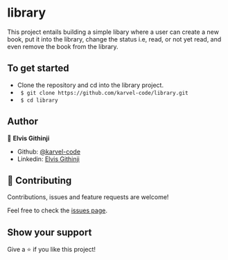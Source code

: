 # library

This project entails building a simple libary where a user can create a new book, put it into the library, change the status i.e, read, or not yet read, and even remove the book from the library.

## To get started

- Clone the repository and cd into the library project.
- ` $ git clone https://github.com/karvel-code/library.git`
- ` $ cd library`

## Author

👤 **Elvis Githinji**

- Github: [@karvel-code](https://github.com/karvel-code)
- Linkedin: [Elvis Githinji](https://www.linkedin.com/in/elvisgithinji/)

## 🤝 Contributing

Contributions, issues and feature requests are welcome!

Feel free to check the [issues page](https://github.com/karvel-code/library/issues/).

## Show your support

Give a ⭐️ if you like this project!
